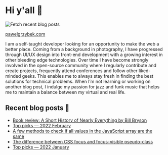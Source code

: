 # Hi y'all 👋

![Fetch recent blog posts](https://github.com/pawelgrzybek/pawelgrzybek/workflows/Fetch%20recent%20blog%20posts/badge.svg)

[pawelgrzybek.com](https://pawelgrzybek.com)

I am a self-taught developer looking for an opportunity to make the web a better place. Coming from a background in photography, I have progressed through UI/UX design into front-end development with a growing interest in other bleeding edge technologies. Over time I have become strongly involved in the open-source community where I regularly contribute and create projects, frequently attend conferences and follow other liked-minded geeks. This enables me to always stay fresh in finding the best solutions for technical problems. When I’m not learning or working on another blog post, I indulge my passion for jazz and funk music that helps me to maintain a balance between my virtual and real life.

## Recent blog posts 📝

<!-- FEED-START -->
- [Book review: A Short History of Nearly Everything by Bill Bryson](https://pawelgrzybek.com/book-review-a-short-history-of-nearly-everything-by-bill-bryson/)
- [Top picks — 2022 February](https://pawelgrzybek.com/top-picks-2022-february/)
- [A few methods to check if all values in the JavaScript array are the same](https://pawelgrzybek.com/a-few-methods-to-check-if-all-values-in-the-javascript-array-are-the-same/)
- [The difference between CSS focus and focus-visible pseudo-class](https://pawelgrzybek.com/the-difference-between-css-focus-and-focus-visible-pseudo-class/)
- [Top picks — 2022 January](https://pawelgrzybek.com/top-picks-2022-january/)
<!-- FEED-END -->